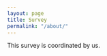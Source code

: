 ```yaml
---
layout: page
title: Survey
permalink: "/about/"
---
```


<head>
    <title>About</title>
</head>
<body>
    <div class="container">
        This survey is coordinated by us. 
    </div>
</body>


<script src="https://apis.google.com/js/platform.js" async defer></script>

<meta name="google-signin-client_id" content="1092513324979-i2efio0recer8vjfjsim86eva7pi7919.apps.googleusercontent.com">

<div class="g-signin2" data-onsuccess="onSignIn"></div>


